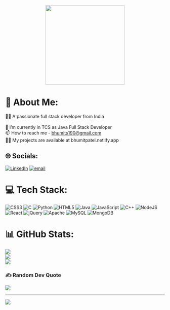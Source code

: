 <div align="center">
  <img height="250" src="https://i.pinimg.com/originals/85/04/77/850477fed08bfe98598082bcd309ce70.gif"  />
</div>

###

# 💫 About Me:
👨‍💻 A passionate full stack developer from India<br><br>🌱 I’m currently in TCS as Java Full Stack Developer<br>📫 How to reach me - bhumits190@gmail.com<br>👨‍💻 My projects are available at bhumitpatel.netlify.app


## 🌐 Socials:
[![LinkedIn](https://img.shields.io/badge/LinkedIn-%230077B5.svg?logo=linkedin&logoColor=white)](https://linkedin.com/in/bhumit-patel-4a1a57215) [![email](https://img.shields.io/badge/Email-D14836?logo=gmail&logoColor=white)](mailto:bhumis190@gmail.com) 

# 💻 Tech Stack:
![CSS3](https://img.shields.io/badge/css3-%231572B6.svg?style=for-the-badge&logo=css3&logoColor=white) ![C](https://img.shields.io/badge/c-%2300599C.svg?style=for-the-badge&logo=c&logoColor=white) ![Python](https://img.shields.io/badge/python-3670A0?style=for-the-badge&logo=python&logoColor=ffdd54) ![HTML5](https://img.shields.io/badge/html5-%23E34F26.svg?style=for-the-badge&logo=html5&logoColor=white) ![Java](https://img.shields.io/badge/java-%23ED8B00.svg?style=for-the-badge&logo=openjdk&logoColor=white) ![JavaScript](https://img.shields.io/badge/javascript-%23323330.svg?style=for-the-badge&logo=javascript&logoColor=%23F7DF1E) ![C++](https://img.shields.io/badge/c++-%2300599C.svg?style=for-the-badge&logo=c%2B%2B&logoColor=white) ![NodeJS](https://img.shields.io/badge/node.js-6DA55F?style=for-the-badge&logo=node.js&logoColor=white) ![React](https://img.shields.io/badge/react-%2320232a.svg?style=for-the-badge&logo=react&logoColor=%2361DAFB) ![jQuery](https://img.shields.io/badge/jquery-%230769AD.svg?style=for-the-badge&logo=jquery&logoColor=white) ![Apache](https://img.shields.io/badge/apache-%23D42029.svg?style=for-the-badge&logo=apache&logoColor=white) ![MySQL](https://img.shields.io/badge/mysql-4479A1.svg?style=for-the-badge&logo=mysql&logoColor=white) ![MongoDB](https://img.shields.io/badge/MongoDB-%234ea94b.svg?style=for-the-badge&logo=mongodb&logoColor=white)
# 📊 GitHub Stats:
![](https://github-readme-stats.vercel.app/api?username=techBhumit&theme=radical&hide_border=false&include_all_commits=false&count_private=false)<br/>
![](https://nirzak-streak-stats.vercel.app/?user=techBhumit&theme=radical&hide_border=false)<br/>
![](https://github-readme-stats.vercel.app/api/top-langs/?username=techBhumit&theme=radical&hide_border=false&include_all_commits=false&count_private=false&layout=compact)

### ✍️ Random Dev Quote
![](https://quotes-github-readme.vercel.app/api?type=horizontal&theme=radical)

---
[![](https://visitcount.itsvg.in/api?id=techBhumit&icon=0&color=0)](https://visitcount.itsvg.in)

<!-- Proudly created with GPRM ( https://gprm.itsvg.in ) -->

